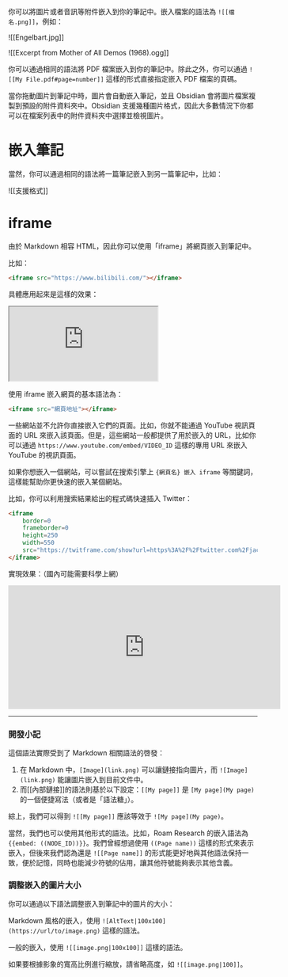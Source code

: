 你可以將圖片或者音訊等附件嵌入到你的筆記中。嵌入檔案的語法為 `![[檔名.png]]`，例如：

![[Engelbart.jpg]]

![[Excerpt from Mother of All Demos (1968).ogg]]

你可以通過相同的語法將 PDF 檔案嵌入到你的筆記中。除此之外，你可以通過 `![[My File.pdf#page=number]]` 這樣的形式直接指定嵌入 PDF 檔案的頁碼。

當你拖動圖片到筆記中時，圖片會自動嵌入筆記，並且 Obsidian 會將圖片檔案複製到預設的附件資料夾中。Obsidian 支援幾種圖片格式，因此大多數情況下你都可以在檔案列表中的附件資料夾中選擇並檢視圖片。

# 嵌入筆記

當然，你可以通過相同的語法將一篇筆記嵌入到另一篇筆記中，比如：

![[支援格式]]

# iframe

由於 Markdown 相容 HTML，因此你可以使用「iframe」將網頁嵌入到筆記中。

比如：

```html
<iframe src="https://www.bilibili.com/"></iframe>
```

具體應用起來是這樣的效果：

<iframe src="https://www.bilibili.com/"></iframe>

使用 iframe 嵌入網頁的基本語法為：

```html
<iframe src="網頁地址"></iframe>
```

一些網站並不允許你直接嵌入它們的頁面。比如，你就不能通過 YouTube 視訊頁面的 URL 來嵌入該頁面。但是，這些網站一般都提供了用於嵌入的 URL，比如你可以通過 `https://www.youtube.com/embed/VIDEO_ID` 這樣的專用 URL 來嵌入 YouTube 的視訊頁面。

如果你想嵌入一個網站，可以嘗試在搜索引擎上 `{網頁名} 嵌入 iframe` 等關鍵詞，這樣能幫助你更快速的嵌入某個網站。

比如，你可以利用搜索結果給出的程式碼快速插入 Twitter：

```html
<iframe
	border=0
	frameborder=0
	height=250
	width=550  
	src="https://twitframe.com/show?url=https%3A%2F%2Ftwitter.com%2Fjack%2Fstatus%2F20">
</iframe>
```

實現效果：（國內可能需要科學上網）

<iframe border=0 frameborder=0 height=250 width=550  
 src="https://twitframe.com/show?url=https%3A%2F%2Ftwitter.com%2Fjack%2Fstatus%2F20"></iframe>

--- 

### 開發小記

這個語法實際受到了 Markdown 相關語法的啓發：
1. 在 Markdown 中，`[Image](link.png)` 可以讓鏈接指向圖片，而 `![Image](link.png)` 能讓圖片嵌入到目前文件中。
2. 而[[內部鏈接]]的語法則基於以下設定：`[[My page]]` 是 `[My page](My page)` 的一個便捷寫法（或者是「語法糖」）。

綜上，我們可以得到 `![[My page]]` 應該等效于 `![My page](My page)`。

當然，我們也可以使用其他形式的語法。比如，Roam Research 的嵌入語法為 `{{embed: ((NODE_ID))}}`。我們曾經想過使用 `((Page name))` 這樣的形式來表示嵌入，但後來我們認為還是 `![[Page name]]` 的形式能更好地與其他語法保持一致，便於記憶，同時也能減少符號的佔用，讓其他符號能夠表示其他含義。

### 調整嵌入的圖片大小

你可以通過以下語法調整嵌入到筆記中的圖片的大小：

Markdown 風格的嵌入，使用 `![AltText|100x100](https://url/to/image.png)` 這樣的語法。

一般的嵌入，使用 `![[image.png|100x100]]` 這樣的語法。

如果要根據影象的寬高比例進行縮放，請省略高度，如 `![[image.png|100]]`。